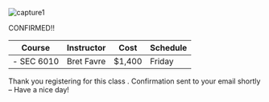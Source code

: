 ![capture1](https://user-images.githubusercontent.com/44885441/48521130-2ff67780-e841-11e8-8efa-807518dbd66f.PNG)

CONFIRMED!!

| Course       | Instructor   | Cost    | Schedule  |
|--------------|--------------|---------|-----------|
| - SEC 6010   | Bret Favre   | $1,400  | Friday    |

Thank you registering for this class . Confirmation sent to your email shortly – Have a nice day!
